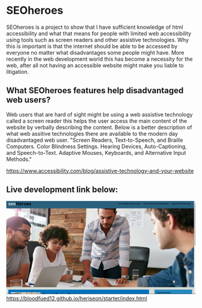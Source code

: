 # SEOheroes
SEOheroes is a project to show that I have sufficient knowledge of html accessibility and what that means for people with limited web accessibility using tools such as screen readers and other assistive technologies.
Why this is important is that the internet should be able to be accessed by everyone no matter what disadvantages some people might have.
More recently in the web development world this has become a necessity for the web, after all not having an accessible website might make you liable to litigation.

## What SEOheroes features help disadvantaged web users? 
Web users that are hard of sight might be using a web assistive technology called a screen reader this helps the user access the main content of the website by verbally describing the content. 
Below is a better description of what web assitive technologies there are available to the modern day disadvantaged web user.
"Screen Readers, Text-to-Speech, and Braille Computers.
Color Blindness Settings.
Hearing Devices, Auto-Captioning, and Speech-to-Text.
Adaptive Mouses, Keyboards, and Alternative Input Methods."

https://www.accessibility.com/blog/assistive-technology-and-your-website

## Live development link below:
![Live development link](/starter/assets/images/Screenshot%202023-12-25%20204530.png)
https://bloodfued12.github.io/heriseon/starter/index.html